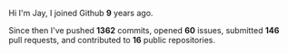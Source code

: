 Hi I'm Jay, I joined Github **9** years ago.

Since then I've pushed **1362** commits, opened **60** issues, submitted **146** pull requests, and contributed to **16** public repositories.

